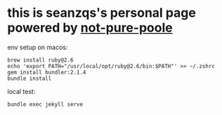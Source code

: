 # this is seanzqs's personal page powered by [not-pure-poole](https://github.com/vszhub/not-pure-poole)

env setup on macos:
```
brew install ruby@2.6
echo 'export PATH="/usr/local/opt/ruby@2.6/bin:$PATH"' >> ~/.zshrc
gem install bundler:2.1.4
bundle install

```

local test:
```
bundle exec jekyll serve
```
